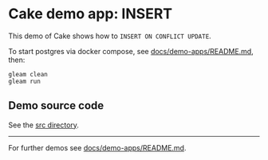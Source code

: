 # Cake demo app: INSERT

This demo of Cake shows how to `INSERT ON CONFLICT UPDATE`.

To start postgres via docker compose, see
[docs/demo-apps/README.md](../../README.md#Installing-prerequisites), then:

```shell
gleam clean
gleam run
```

## Demo source code

See the [src directory](https://github.com/inoas/gleam-cake/blob/main/docs/demo-apps/demos/06_insert_on_conflict_update/src/).

---

For further demos see [docs/demo-apps/README.md](../../README.md#available-demos).
